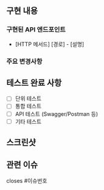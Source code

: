 ## 구현 내용
<!-- 구현한 기능에 대한 간략한 설명을 작성해주세요 -->

### 구현된 API 엔드포인트
<!-- 구현한 API 엔드포인트 목록을 작성해주세요 -->
<!-- 예시:
- POST /api/employees - 직원 등록
- GET /api/employees/{id} - 직원 상세 조회
- PATCH /api/employees/{id} - 직원 정보 수정
- DELETE /api/employees/{id} - 직원 삭제 -->
- [HTTP 메서드] [경로] - [설명]

### 주요 변경사항
<!-- 주요 변경사항을 작성해주세요 -->


## 테스트 완료 사항
<!-- 테스트한 항목에 체크(x)해주세요 -->
- [ ] 단위 테스트
- [ ] 통합 테스트
- [ ] API 테스트 (Swagger/Postman 등)
- [ ] 기타 테스트

## 스크린샷
<!-- 필요한 경우 관련 스크린샷을 첨부해주세요 -->

## 관련 이슈
<!-- 관련 이슈를 연결하세요. 이슈가 자동으로 닫히게 하려면 closes/fixes/resolves 키워드를 사용하세요 -->
closes #이슈번호